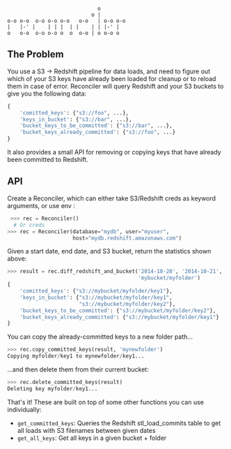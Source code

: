 ```
                             o
                           o |
o-o o-o  o-o o-o o-o   o-o   | o-o o-o
|   |-' |    | | |  | |    | | |-' |
o   o-o  o-o o-o o  o  o-o | o o-o o
```

The Problem
-----------
You use a S3 -> Redshift pipeline for data loads, and need to figure out which of your S3 keys have already been loaded for cleanup or to reload them in case of error. Reconciler will query Redshift and your S3 buckets to give you the following data:

```python
{
    'comitted_keys': {"s3://foo", ...},
    'keys_in_bucket': {"s3://bar", ...},
    'bucket_keys_to_be_committed': {"s3://bar", ...},
    'bucket_keys_already_committed': {"s3://foo", ...}
}
```

It also provides a small API for removing or copying keys that have already been committed to Redshift.

API
---
Create a Reconciler, which can either take S3/Redshift creds as keyword arguments, or use env :
```python
 >>> rec = Reconciler()
  # Or creds
>>> rec = Reconciler(database="mydb", user="myuser",
                     host="mydb.redshift.amazonaws.com")
 ```

Given a start date, end date, and S3 bucket, return the statistics shown above:
```python
>>> result = rec.diff_redshift_and_bucket('2014-10-20', '2014-10-21',
                                          'mybucket/myfolder')
{
    'comitted_keys': {"s3://mybucket/myfolder/key1"},
    'keys_in_bucket': {"s3://mybucket/myfolder/key1",
                       "s3://mybucket/myfolder/key2"},
    'bucket_keys_to_be_committed': {"s3://mybucket/myfolder/key2"},
    'bucket_keys_already_committed': {"s3://mybucket/myfolder/key1"}
}
```

You can copy the already-committed keys to a new folder path...
```python
>>> rec.copy_committed_keys(result, 'mynewfolder')
Copying myfolder/key1 to mynewfolder/key1...
```

...and then delete them from their current bucket:
```python
>>> rec.delete_committed_keys(result)
Deleting key myfolder/key1...
```

That's it! These are built on top of some other functions you can use individually:

* `get_committed_keys`: Queries the Redshift stl_load_commits table to get all loads with S3 filenames between given dates
* `get_all_keys`: Get all keys in a given bucket + folder
